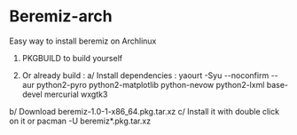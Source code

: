 # Beremiz-arch
Easy way to install beremiz on Archlinux

1) PKGBUILD to build yourself

2) Or already build :
a/ Install dependencies : 
yaourt -Syu --noconfirm --aur python2-pyro python2-matplotlib python-nevow python2-lxml base-devel mercurial wxgtk3

b/ Download beremiz-1.0-1-x86_64.pkg.tar.xz
c/ Install it with double click on it or pacman -U beremiz*.pkg.tar.xz
